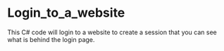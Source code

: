 # Login_to_a_website
This C# code will login to a website to create a session that you can see what is behind the login page.
